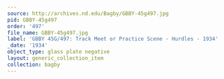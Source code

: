 ```yaml
---
source: http://archives.nd.edu/Bagby/GBBY-45g497.jpg
pid: GBBY-45g497
order: '497'
file_name: GBBY-45g497.jpg
label: 'GBBY 45G/497: Track Meet or Practice Scene - Hurdles - 1934'
_date: '1934'
object_type: glass plate negative
layout: generic_collection_item
collection: bagby
---
```

